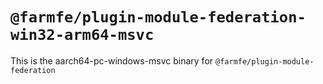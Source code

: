 # `@farmfe/plugin-module-federation-win32-arm64-msvc`

This is the aarch64-pc-windows-msvc binary for `@farmfe/plugin-module-federation`
